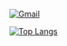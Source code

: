 [![Gmail](https://img.shields.io/badge/%20-Send%20Mail-black?color=14171A&labelColor=ef5350&logo=gmail&logoColor=ffffff)](mailto:faisalnazik@gmail.com)

[![Top Langs](https://github-readme-stats.vercel.app/api/top-langs/?username=faisalnazik&layout=compact&repo)](https://github.com/faisalnazik/github-readme-stats)

